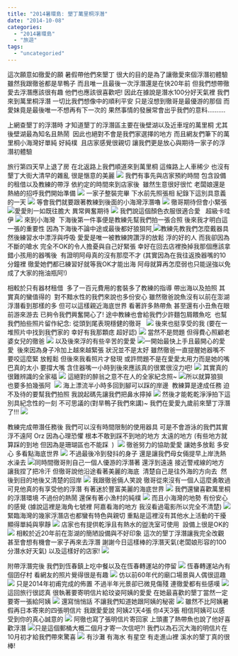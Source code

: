 ```yaml
---
title: "2014暑環島: 墾丁萬里桐浮潛"
date: "2014-10-08"
categories: 
  - "2014暑環島"
  - "旅遊"
tags: 
  - "uncategoried"
---
```


這次願意如徹愛的願 暑假帶他們來墾丁 很大的目的是為了讓徹愛來個浮潛初體驗 雖然我跟徹爸都是旱鴨子 而且唯一且最後一次浮潛還是在快20年前 但我們想帶徹愛去浮潛應該很有趣 他們也應該很喜歡吧! 因此在據說是潛水100分好天氣裡 我們來到萬里桐浮潛 一切比我們想像中的順利平安 只是沒想到徹哥是最優游的那個 而愛妹竟是最後唯一不想再有下一次的 果然事情的發展常會出乎我們的意料..........

上網查墾丁的浮潛時 才知道墾丁的浮潛區主要在後壁湖以及近車埕的萬里桐 尤其後壁湖最為知名且熱鬧  因此也絕對不會是我們家選擇的地方 而且網友們筆下的萬里桐小海灣好單純 好純樸  且店家感覺很親切 讓我們更是放心與期待一家子的浮潛初體驗

旅行第四天早上退了房 在北返路上我們順道來到萬里桐 這條路上人車稀少 也沒有墾丁大街大清早的雜亂 很是愜意的美麗 ![](images/14916487938_38465bca30.jpg) 我們有事先與店家預約時間 包含設備的租借以及教練的帶浮 依約定的時間來到店家後  雖然生意很好很忙 老闆娘還是熱絡的招呼我們開始準備 [![](images/15080145126_39d27beaab.jpg)](http://flickr.com/photos/33703965@N00/15080145126) 一家子整裝完畢 下水前先照張相 紀錄下這別具意義的一天 [![](images/15080052756_8a6ffd08ec.jpg)](http://flickr.com/photos/33703965@N00/15080052756) 等會我們就要跟著教練到後面的小海灣浮潛嚕 [![](images/14916513728_7350970b43.jpg)](http://flickr.com/photos/33703965@N00/14916513728) 徹哥期待但會小緊張 [![](images/15103142305_b8e4b3726d.jpg)](http://flickr.com/photos/33703965@N00/15103142305)愛愛則一如既往膽大 異常興奮期待 [![](images/14916579547_217b7f8985.jpg)](http://flickr.com/photos/33703965@N00/14916579547) 我們說這個顏色衣服很適合愛   超級卡哇伊 ![](images/14916495488_5667696c35.jpg) 來到小海灣  下海後第一件事便是教練先幫我們拍一張合照 後來我才明白這一張的重要性 因為下海後不論中途或最後都好狼狽阿[ ![](images/14914097519_c546ea0255.jpg)](http://flickr.com/photos/33703965@N00/14914097519)教練先教我們怎麼戴器具 然後練習水中漂浮與呼吸 愛愛是唯一被教練誇讚浮的放鬆 浮的好的人 而我卻因為不斷的嗆水 完全不OK的令人擔憂與自己好緊張 幸好在回去店裡換掉我那個應該拿錯小孩用的器嘴後  有證明阿母真的沒有那麼不才 (其實因為在我往返換器嘴的10分鐘裡 徹愛她們都已練習好就等我OK才能出海 阿母就算再怎麼弱也只能逞強以免成了大家的拖油瓶阿!)

相較於只有器材租借  多了一百元費用的套裝多了教練的指導 帶出海以及拍照 其實真的蠻值得的  對不黯水性的我們來說也多份安心 雖然徹爸說魚沒有以前在澎湖浮潛看到那樣的多 但可以這樣親近海底世界 看著許多熱帶魚 甚至還有小丑魚在眼前游來游去 已夠令我們興奮開心了! 途中教練也會給我們少許麵包屑餵魚吃  也幫我們拍些照片留作紀念: 從頭到尾表現穩健的徹哥   [![](images/15100787045_981d591424.jpg)](http://flickr.com/photos/33703965@N00/15100787045) 後來也挺享受的我 (要在一堆照片中找到我們家的 幸好有我那顆痣 超好認) [![](images/14914227678_4200769f18.jpg)](http://flickr.com/photos/33703965@N00/14914227678) 當然不是問題 但得費心照顧老婆女兒的徹爸 [![](images/14914098799_87a8c3efb3.jpg)](http://flickr.com/photos/33703965@N00/14914098799) 以及後來浮的有些辛苦的愛愛 [![](images/15100787995_a1de5a5b1a.jpg)](http://flickr.com/photos/33703965@N00/15100787995)一開始最快上手且最開心的愛愛  後來因為身子冷加上越來越緊張 狀況並不是太好 雖然徹爸一直提醒她器嘴不要咬這麼緊 放輕鬆 但後來我看照片才發現 或許問題不是在愛愛太用力而是她的嘴巴真的太小 要撐大嘴 含住器嘴一小時到後來應該真的很累很沒力吧! [![](images/15100433432_00614a9349.jpg)](http://flickr.com/photos/33703965@N00/15100433432) 其實真的很難辨識的全家福 ![](images/14914234637_5c9c4feaa2.jpg) 這絕對的醉翁之意不在人的全家紀念照~ [![](images/15100434052_7e13235889.jpg)](http://flickr.com/photos/33703965@N00/15100434052)所以就算狼狽 也要多拍幾張阿  [![](images/14914234817_f58737e654.jpg)](http://flickr.com/photos/33703965@N00/14914234817) 海上漂流半小時多回到腳可以踩的岸邊  教練算是達成任務 迫不及待的要幫我們拍照 我說起碼先讓我們把鼻水擰掉 [![](images/15100434582_264c05539d.jpg)](http://flickr.com/photos/33703965@N00/15100434582) 然後才能乾乾淨淨拍下這別具紀念性的一刻 不可思議的(對旱鴨子我們來講)~ 我們在愛愛九歲前來墾丁浮潛了!!! [![](images/15100788995_0912ef3f83.jpg)](http://flickr.com/photos/33703965@N00/15100788995)

教練完成帶潛任務後 我們可以沒有時間限制的使用器具 可是不會游泳的我們其實浮不遠阿 Orz 因為心理恐懼 根本不敢到踩不到地的地方 太遠的地方 (有些地方就算踩的到地 但因為是珊瑚區也不能踩  )  [![](images/14916497468_51d6cfbd57.jpg)](http://flickr.com/photos/33703965@N00/14916497468) 徹爸努力的協助愛愛 讓她多放鬆 多安心 多看點海底世界 [![](images/14916496547_a4d10ca6c3.jpg)](http://flickr.com/photos/33703965@N00/14916496547) 不過最後冷到發抖的身子 還是讓我們母女倆提早上岸洗熱水澡去 [![](images/14916580818_89ab8ac428.jpg)](http://flickr.com/photos/33703965@N00/14916580818)同時間徹哥則自己一個人優游的浮潛著 還浮到遠遠 接近警戒線的地方 讓我捏了把冷汗 但徹哥說他沿途看著美麗的海底  清楚自己是往外海的方向去  然後到目的地後又清楚的回岸 ![](images/15102775392_362fe0a622.jpg) 我跟徹爸倆人笑說 徹哥從來沒有一個人這麼勇敢過 可見他真的有享受他的浮潛 有著迷於豐富美麗的海底世界 [![](images/14916432760_98e90c458f.jpg)](http://flickr.com/photos/33703965@N00/14916432760) 我們還蠻喜歡萬里桐的浮潛環境 不過份的熱鬧 還保有著小漁村的純樸 ![](images/14916393959_83406885d0.jpg) 而且小海灣的地勢 有份安心的感覺 (據說這裡是海角七號裡 阿嘉看海的地方 我沒看過電影所以完全不清楚) [![](images/15100063161_bb7b74ab1a.jpg)](http://flickr.com/photos/33703965@N00/15100063161) 緊臨海灣的幾家浮潛店也都蠻有特色與親切 重點是這裡沒有其他水上活動的干擾  顯得單純與寧靜 ![](images/15102715932_1ede5a0d45.jpg) 店家也有提供乾淨且有熱水的盥洗室可使用  設備上很是OK的 ![](images/15103074615_003724ee14.jpg) 相較於近20年前在澎湖的簡陋設備與不好印象 這次的墾丁浮潛讓我完全改觀 甚至會想有機會一家子再來去浮潛 謝謝今日這樣棒的浮潛天氣(老闆娘形容的100分潛水好天氣) 以及這樣好的店家! ![](images/14916511297_7cd5282e4a.jpg) 

附帶浮潛完後 我們到恆春鎮上吃中餐以及在恆春轉運站的停留 [![](images/14915503010_e21598d8c2.jpg)](http://flickr.com/photos/33703965@N00/14915503010) 恆春轉運站內有個囝仔村 看網友的照片覺得很是有趣 [![](images/15100083571_8d26292b02.jpg)](http://flickr.com/photos/33703965@N00/15100083571) 仿以前60年代的廟口場景與人偶很逗趣 [![](images/14916519517_47b0b483db.jpg)](http://flickr.com/photos/33703965@N00/14916519517) 只是2014年初甫完成的佈置 不過半年光景卻已微見傷殘 連徹愛都有些感嘆 [![](images/14915567608_8da6641ee0.jpg)](http://flickr.com/photos/33703965@N00/14915567608) 這回旅行很認真 很執著要寄明信片給玟姿阿姨的愛愛 在她最喜歡的墾丁當然一定要寄一張給阿姨 ![](images/14916397849_23ec887db4.jpg) 還寫悄悄話 不讓我們知道她跟阿姨的秘密 ![](images/14916929020_1df568ca9d.jpg) 雖然不比阿姨暑假再日本寄來的四張明信片 我跟愛愛說 阿姨21天4張 你4天3張 相信阿姨可以感受到你的真心誠意的 ![](images/14915430799_3ec5f441c4.jpg) 阿徹也寫了張明信片寄回家 上頭畫了熱帶魚也說了他好喜歡浮潛  [![](images/15099120751_d980d9a835.jpg)](http://flickr.com/photos/33703965@N00/15099120751)只是這個郵桶大概二個月才寄一次信吧?! 我們以為石沉大海的明信片在10月初才給我們帶來驚喜 ![](images/15101769902_c6ff15af45.jpg) 有沙灘 有海水 有星空 有走進山裡 溪水的墾丁真的很棒!

